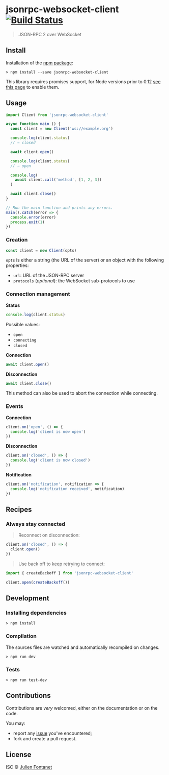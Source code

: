 # jsonrpc-websocket-client [![Build Status](https://travis-ci.org/jsonrpc-websocket-client.png?branch=master)](https://travis-ci.org/jsonrpc-websocket-client)

> JSON-RPC 2 over WebSocket

## Install

Installation of the [npm package](https://npmjs.org/package/jsonrpc-websocket-client):

```
> npm install --save jsonrpc-websocket-client
```

This library requires promises support, for Node versions prior to 0.12 [see
this page](https://github.com/julien-f/js-promise-toolbox#usage) to
enable them.

## Usage

```javascript
import Client from 'jsonrpc-websocket-client'

async function main () {
  const client = new Client('ws://example.org')

  console.log(client.status)
  // → closed

  await client.open()

  console.log(client.status)
  // → open

  console.log(
    await client.call('method', [1, 2, 3])
  )

  await client.close()
}

// Run the main function and prints any errors.
main().catch(error => {
  console.error(error)
  process.exit(1)
})
```

### Creation

```js
const client = new Client(opts)
```

`opts` is either a string (the URL of the server) or an object with
the following properties:

- `url`: URL of the JSON-RPC server
- `protocols` (*optional*): the WebSocket sub-protocols to use

### Connection management

**Status**

```js
console.log(client.status)
```

Possible values:

- `open`
- `connecting`
- `closed`

**Connection**

```js
await client.open()
```

**Disconnection**

```js
await client.close()
```

This method can also be used to abort the connection while connecting.

### Events

**Connection**

```js
client.on('open', () => {
  console.log('client is now open')
})
```

**Disconnection**

```js
client.on('closed', () => {
  console.log('client is now closed')
})
```

**Notification**

```js
client.on('notification', notification => {
  console.log('notification received', notification)
})
```

## Recipes

### Always stay connected

> Reconnect on disconnection:

```js
client.on('closed', () => {
  client.open()
})
```

> Use back off to keep retrying to connect:

```js
import { createBackoff } from 'jsonrpc-websocket-client'

client.open(createBackoff())
```

## Development

### Installing dependencies

```
> npm install
```

### Compilation

The sources files are watched and automatically recompiled on changes.

```
> npm run dev
```

### Tests

```
> npm run test-dev
```

## Contributions

Contributions are *very* welcomed, either on the documentation or on
the code.

You may:

- report any [issue](https://github.com/julien-f/jsonrpc-websocket-client/issues)
  you've encountered;
- fork and create a pull request.

## License

ISC © [Julien Fontanet](https://julien.isonoe.net)
